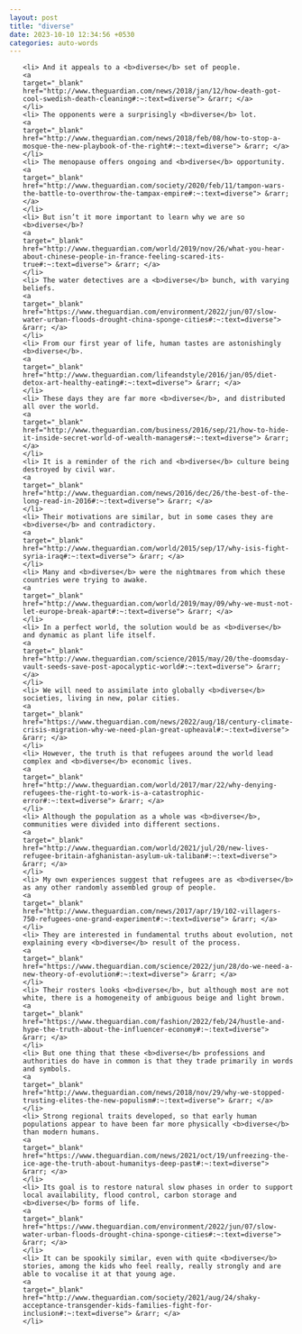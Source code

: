 ```yaml
---
layout: post
title: "diverse"
date: 2023-10-10 12:34:56 +0530
categories: auto-words
---
```

<ol>

    <li> And it appeals to a <b>diverse</b> set of people.
    <a 
    target="_blank" 
    href="http://www.theguardian.com/news/2018/jan/12/how-death-got-cool-swedish-death-cleaning#:~:text=diverse"> &rarr; </a>
    </li>
    <li> The opponents were a surprisingly <b>diverse</b> lot.
    <a 
    target="_blank" 
    href="http://www.theguardian.com/news/2018/feb/08/how-to-stop-a-mosque-the-new-playbook-of-the-right#:~:text=diverse"> &rarr; </a>
    </li>
    <li> The menopause offers ongoing and <b>diverse</b> opportunity.
    <a 
    target="_blank" 
    href="http://www.theguardian.com/society/2020/feb/11/tampon-wars-the-battle-to-overthrow-the-tampax-empire#:~:text=diverse"> &rarr; </a>
    </li>
    <li> But isn’t it more important to learn why we are so <b>diverse</b>?
    <a 
    target="_blank" 
    href="http://www.theguardian.com/world/2019/nov/26/what-you-hear-about-chinese-people-in-france-feeling-scared-its-true#:~:text=diverse"> &rarr; </a>
    </li>
    <li> The water detectives are a <b>diverse</b> bunch, with varying beliefs.
    <a 
    target="_blank" 
    href="https://www.theguardian.com/environment/2022/jun/07/slow-water-urban-floods-drought-china-sponge-cities#:~:text=diverse"> &rarr; </a>
    </li>
    <li> From our first year of life, human tastes are astonishingly <b>diverse</b>.
    <a 
    target="_blank" 
    href="http://www.theguardian.com/lifeandstyle/2016/jan/05/diet-detox-art-healthy-eating#:~:text=diverse"> &rarr; </a>
    </li>
    <li> These days they are far more <b>diverse</b>, and distributed all over the world.
    <a 
    target="_blank" 
    href="http://www.theguardian.com/business/2016/sep/21/how-to-hide-it-inside-secret-world-of-wealth-managers#:~:text=diverse"> &rarr; </a>
    </li>
    <li> It is a reminder of the rich and <b>diverse</b> culture being destroyed by civil war.
    <a 
    target="_blank" 
    href="http://www.theguardian.com/news/2016/dec/26/the-best-of-the-long-read-in-2016#:~:text=diverse"> &rarr; </a>
    </li>
    <li> Their motivations are similar, but in some cases they are <b>diverse</b> and contradictory.
    <a 
    target="_blank" 
    href="http://www.theguardian.com/world/2015/sep/17/why-isis-fight-syria-iraq#:~:text=diverse"> &rarr; </a>
    </li>
    <li> Many and <b>diverse</b> were the nightmares from which these countries were trying to awake.
    <a 
    target="_blank" 
    href="http://www.theguardian.com/world/2019/may/09/why-we-must-not-let-europe-break-apart#:~:text=diverse"> &rarr; </a>
    </li>
    <li> In a perfect world, the solution would be as <b>diverse</b> and dynamic as plant life itself.
    <a 
    target="_blank" 
    href="http://www.theguardian.com/science/2015/may/20/the-doomsday-vault-seeds-save-post-apocalyptic-world#:~:text=diverse"> &rarr; </a>
    </li>
    <li> We will need to assimilate into globally <b>diverse</b> societies, living in new, polar cities.
    <a 
    target="_blank" 
    href="https://www.theguardian.com/news/2022/aug/18/century-climate-crisis-migration-why-we-need-plan-great-upheaval#:~:text=diverse"> &rarr; </a>
    </li>
    <li> However, the truth is that refugees around the world lead complex and <b>diverse</b> economic lives.
    <a 
    target="_blank" 
    href="http://www.theguardian.com/world/2017/mar/22/why-denying-refugees-the-right-to-work-is-a-catastrophic-error#:~:text=diverse"> &rarr; </a>
    </li>
    <li> Although the population as a whole was <b>diverse</b>, communities were divided into different sections.
    <a 
    target="_blank" 
    href="http://www.theguardian.com/world/2021/jul/20/new-lives-refugee-britain-afghanistan-asylum-uk-taliban#:~:text=diverse"> &rarr; </a>
    </li>
    <li> My own experiences suggest that refugees are as <b>diverse</b> as any other randomly assembled group of people.
    <a 
    target="_blank" 
    href="http://www.theguardian.com/news/2017/apr/19/102-villagers-750-refugees-one-grand-experiment#:~:text=diverse"> &rarr; </a>
    </li>
    <li> They are interested in fundamental truths about evolution, not explaining every <b>diverse</b> result of the process.
    <a 
    target="_blank" 
    href="https://www.theguardian.com/science/2022/jun/28/do-we-need-a-new-theory-of-evolution#:~:text=diverse"> &rarr; </a>
    </li>
    <li> Their rosters looks <b>diverse</b>, but although most are not white, there is a homogeneity of ambiguous beige and light brown.
    <a 
    target="_blank" 
    href="https://www.theguardian.com/fashion/2022/feb/24/hustle-and-hype-the-truth-about-the-influencer-economy#:~:text=diverse"> &rarr; </a>
    </li>
    <li> But one thing that these <b>diverse</b> professions and authorities do have in common is that they trade primarily in words and symbols.
    <a 
    target="_blank" 
    href="http://www.theguardian.com/news/2018/nov/29/why-we-stopped-trusting-elites-the-new-populism#:~:text=diverse"> &rarr; </a>
    </li>
    <li> Strong regional traits developed, so that early human populations appear to have been far more physically <b>diverse</b> than modern humans.
    <a 
    target="_blank" 
    href="https://www.theguardian.com/news/2021/oct/19/unfreezing-the-ice-age-the-truth-about-humanitys-deep-past#:~:text=diverse"> &rarr; </a>
    </li>
    <li> Its goal is to restore natural slow phases in order to support local availability, flood control, carbon storage and <b>diverse</b> forms of life.
    <a 
    target="_blank" 
    href="https://www.theguardian.com/environment/2022/jun/07/slow-water-urban-floods-drought-china-sponge-cities#:~:text=diverse"> &rarr; </a>
    </li>
    <li> It can be spookily similar, even with quite <b>diverse</b> stories, among the kids who feel really, really strongly and are able to vocalise it at that young age.
    <a 
    target="_blank" 
    href="http://www.theguardian.com/society/2021/aug/24/shaky-acceptance-transgender-kids-families-fight-for-inclusion#:~:text=diverse"> &rarr; </a>
    </li>